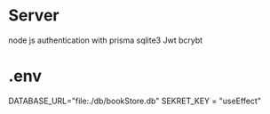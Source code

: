 # Server
node js authentication with prisma sqlite3 Jwt bcrybt 
# .env
DATABASE_URL="file:./db/bookStore.db"
SEKRET_KEY = "useEffect"
